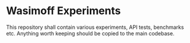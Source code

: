 # Wasimoff Experiments

This repository shall contain various experiments, API tests, benchmarks etc.
Anything worth keeping should be copied to the main codebase.
